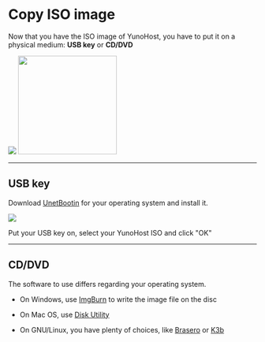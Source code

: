 # Copy ISO image

Now that you have the ISO image of YunoHost, you have to put it on a physical medium: **USB key** or **CD/DVD**

<img src="https://yunohost.org/images/usb_key.png">
<img src="https://yunohost.org/images/cd.jpg" width=200>

---

## USB key

Download <a href="http://unetbootin.sourceforge.net/" target="_blank">UnetBootin</a> for your operating system and install it.


<img src="https://yunohost.org/images/unetbootin.png">

Put your USB key on, select your YunoHost ISO and click "OK"


---

## CD/DVD

The software to use differs regarding your operating system.

* On Windows, use [ImgBurn](http://www.imgburn.com/) to write the image file on the disc

* On Mac OS, use [Disk Utility](http://support.apple.com/kb/ph7025)

* On GNU/Linux, you have plenty of choices, like [Brasero](https://wiki.gnome.org/Apps/Brasero) or [K3b](http://www.k3b.org/)

